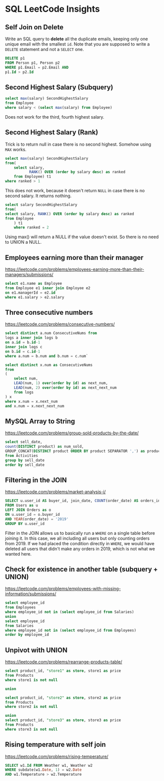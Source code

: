 # SQL LeetCode Insights

## Self Join on Delete

Write an SQL query to **delete** all the duplicate emails, keeping only one unique email with the smallest `id`. Note that you are supposed to write a `DELETE` statement and not a `SELECT` one.

```sql
DELETE p1
FROM Person p1, Person p2
WHERE p1.Email = p2.Email AND
p1.Id > p2.Id
```

## Second Highest Salary (Subquery)

```sql
select max(salary) SecondHighestSalary 
from Employee
where salary < (select max(salary) from Employee)
```

Does not work for the third, fourth highest salary. 

## Second Highest Salary (Rank)

Trick is to return null in case there is no second highest. Somehow using `MAX` works. 

```sql
select max(salary) SecondHighestSalary
from(
    select salary, 
           RANK() OVER (order by salary desc) as ranked
    from Employee) t1
where ranked > 1
```

This does not work, because it doesn't return `NULL` in case there is no second salary. It returns nothing. 

```sql
select salary SecondHighestSalary
from(
select salary, RANK() OVER (order by salary desc) as ranked
from Employee
    ) t1
    where ranked = 2
```

Using max() will return a NULL if the value doesn't exist. So there is no need to UNION a NULL.

## Employees earning more than their manager

https://leetcode.com/problems/employees-earning-more-than-their-managers/submissions/

```sql
select e1.name as Employee
from Employee e1 inner join Employee e2
on e1.managerId = e2.id 
where e1.salary > e2.salary
```

## Three consecutive numbers

https://leetcode.com/problems/consecutive-numbers/

```sql
select distinct a.num ConsecutiveNums from 
logs a inner join logs b
on a.id = b.id-1
inner join logs c
on b.id = c.id-1
where a.num = b.num and b.num = c.num`
```

```sql
select distinct x.num as ConsecutiveNums
from
(
    select num,
    LEAD(num, 1) over(order by id) as next_num,
    LEAD(num, 2) over(order by id) as next_next_num
    from logs
) x
where x.num = x.next_num 
and x.num = x.next_next_num
```

## MySQL Array to String

https://leetcode.com/problems/group-sold-products-by-the-date/

```sql
select sell_date, 
count(DISTINCT product) as num_sold, 
GROUP_CONCAT(DISTINCT product ORDER BY product SEPARATOR ',') as products
from Activities
group by sell_date
order by sell_date
```

## Filtering in the JOIN

https://leetcode.com/problems/market-analysis-i/

```sql
SELECT u.user_id AS buyer_id, join_date, COUNT(order_date) AS orders_in_2019 
FROM Users as u
LEFT JOIN Orders as o
ON u.user_id = o.buyer_id
AND YEAR(order_date) = '2019'
GROUP BY u.user_id
```

Filter in the JOIN allows us to basically run a `WHERE` on a single table before joining it. In this case, we all including all users but only counting orders from 2019. If we had placed the condition directly in `WHERE`, we would have deleted all users that didn't make any orders in 2019, which is not what we wanted here. 

## Check for existence in another table (subquery + UNION)

https://leetcode.com/problems/employees-with-missing-information/submissions/

```sql
select employee_id
from Employees
where employee_id not in (select employee_id from Salaries)
union 
select employee_id
from Salaries
where employee_id not in (select employee_id from Employees)
order by employee_id
```

## Unpivot with UNION

https://leetcode.com/problems/rearrange-products-table/

```sql
select product_id, "store1" as store, store1 as price 
from Products
where store1 is not null

union

select product_id, "store2" as store, store2 as price
from Products
where store2 is not null

union
select product_id, "store3" as store, store3 as price
from Products
where store3 is not null

```

## Rising temperature with self join

https://leetcode.com/problems/rising-temperature/

```sql
SELECT w1.Id FROM Weather w1, Weather w2
WHERE subdate(w1.Date, 1) = w2.Date 
AND w1.Temperature > w2.Temperature
```

